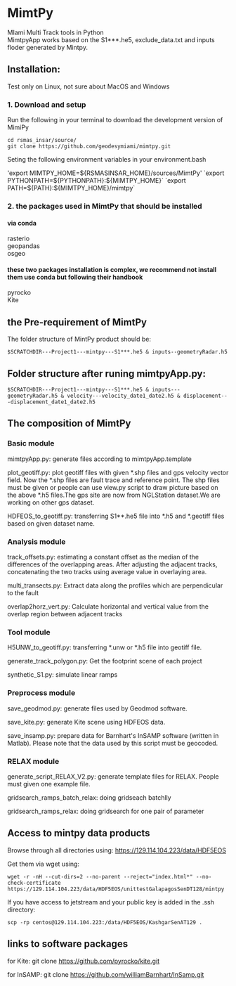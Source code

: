 # MimtPy
MIami Multi Track tools in Python  
MimtpyApp works based on the S1***.he5, exclude_data.txt and inputs floder generated by Mintpy.

## Installation:
Test only on Linux, not sure about MacOS and Windows

### 1. Download and setup
Run the following in your terminal to download the development version of MimiPy

`cd rsmas_insar/source/`  
`git clone https://github.com/geodesymiami/mimtpy.git  `

Seting the following environment variables in your environment.bash

'export MIMTPY_HOME=${RSMASINSAR_HOME}/sources/MimtPy'
`export PYTHONPATH=${PYTHONPATH}:${MIMTPY_HOME}`
`export PATH=${PATH}:${MIMTPY_HOME}/mimtpy` 

### 2. the packages used in MimtPy that should be installed

#### via conda
rasterio  
geopandas  
osgeo  

#### these two packages installation is complex, we recommend not install them use conda but following their handbook
pyrocko  
Kite  

## the Pre-requirement of MimtPy

The folder structure of MintPy product should be:  

`$SCRATCHDIR---Project1---mintpy---S1***.he5 & inputs--geometryRadar.h5`

## Folder structure after runing mimtpyApp.py:

`$SCRATCHDIR---Project1---mintpy---S1***.he5 & inputs---geometryRadar.h5 & velocity---velocity_date1_date2.h5 & displacement---displacement_date1_date2.h5`

## The composition of MimtPy
### Basic module

mimtpyApp.py: generate files according to mimtpyApp.template 

plot_geotiff.py: plot geotiff files with given *.shp files and gps velocity vector field. Now the *.shp files are fault trace and reference point. The shp files must be given or people can use view.py script to draw picture based on the above *.h5 files.The gps site are now from NGLStation dataset.We are working on other gps dataset.

HDFEOS_to_geotiff.py: transferring S1**.he5 file into *.h5 and *.geotiff files based on given dataset name.

### Analysis module

track_offsets.py: estimating a constant offset as the median of the differences of the overlapping areas. After adjusting the adjacent tracks, concatenating the two tracks using average value in overlaying area.

multi_transects.py: Extract data along the profiles which are perpendicular to the fault

overlap2horz_vert.py: Calculate horizontal and vertical value from the overlap region between adjacent tracks

### Tool module

H5UNW_to_geotiff.py: transferring *.unw or *.h5 file into geotiff file.

generate_track_polygon.py: Get the footprint scene of each project  

synthetic_S1.py: simulate linear ramps

### Preprocess module

save_geodmod.py: generate files used by Geodmod software.

save_kite.py: generate Kite scene using HDFEOS data.

save_insamp.py: prepare data for Barnhart's InSAMP software (written in Matlab). Please note that the data used by this script must be geocoded.

### RELAX module
generate_script_RELAX_V2.py: generate template files for RELAX. People must given one example file.

gridsearch_ramps_batch_relax: doing gridseach batchlly

gridsearch_ramps_relax: doing gridsearch for one pair of parameter

## Access to mintpy data products
Browse through all directories using: https://129.114.104.223/data/HDF5EOS 

Get them via wget using:
```
wget -r -nH --cut-dirs=2 --no-parent --reject="index.html*" --no-check-certificate https://129.114.104.223/data/HDF5EOS/unittestGalapagosSenDT128/mintpy
```
If you have access to jetstream and  your public key is added in the .ssh directory:
```
scp -rp centos@129.114.104.223:/data/HDF5EOS/KashgarSenAT129 .
```
## links to software packages

for Kite:
git clone https://github.com/pyrocko/kite.git

for InSAMP:
git clone https://github.com/williamBarnhart/InSamp.git
